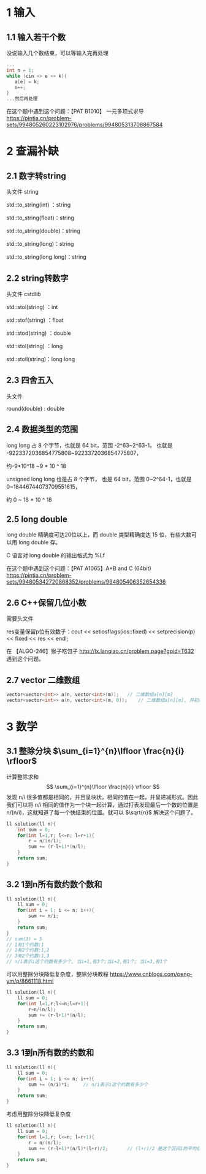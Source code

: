 # 1 输入

## 1.1 输入若干个数

没说输入几个数结束，可以等输入完再处理

 ```c++
...
int n = 1;
while (cin >> e >> k){
    a[e] = k;
    n++;
}
...然后再处理
 ```

在这个题中遇到这个问题：【PAT B1010】 一元多项式求导  https://pintia.cn/problem-sets/994805260223102976/problems/994805313708867584  

# 2 查漏补缺

## 2.1 数字转string

头文件 string

std::to_string(int) ：string

std::to_string(float)：string

std::to_string(double)：string

std::to_string(long)：string

std::to_string(long long)：string

## 2.2 string转数字

头文件 cstdlib

std::stoi(string) ：int

std::stof(string) ：float

std::stod(string) ：double

std::stol(string) ：long

std::stoll(string)：long long 

## 2.3 四舍五入

头文件 <cmath>

round(double) : double

## 2.4 数据类型的范围

long long 占 8 个字节，也就是 64 bit，范围 -2^63~2^63-1， 也就是 -9223372036854775808~9223372036854775807，

约-9*10^18 ~9 * 10 ^ 18

unsigned long long 也是占 8 个字节， 也是 64 bit，范围 0~2^64-1，也就是 0~18446744073709551615，

约 0 ~ 18 * 10 ^ 18

## 2.5 long double

long double 精确度可达20位以上，而 double 类型精确度达 15 位，有些大数可以用 long double 存。

C 语言对 long double 的输出格式为  %Lf

在这个题中遇到这个问题：【PAT A1065】A+B and C (64bit)  https://pintia.cn/problem-sets/994805342720868352/problems/994805406352654336

## 2.6 C++保留几位小数

需要头文件 <iomanip>

res变量保留p位有效数子：cout << setiosflags(ios::fixed) << setprecision(p) << fixed << res << endl;

在 【ALGO-246】猴子吃包子 http://lx.lanqiao.cn/problem.page?gpid=T632  遇到这个问题。

## 2.7 vector 二维数组

```C++
vector<vector<int>> a(n, vector<int>(m));	// 二维数组a[n][m]
vector<vector<int>> a(n, vector<int>(m, 0));	// 二维数组a[n][m], 并初始化为0
```

# 3 数学

## 3.1 整除分块 $\sum_{i=1}^{n}\lfloor \frac{n}{i} \rfloor$

计算整除求和
$$
\sum_{i=1}^{n}\lfloor \frac{n}{i} \rfloor
$$
发现 n/i 很多值都是相同的，并且呈块状，相同的值在一起，并呈递减形式。因此我们可以将 n/i 相同的值作为一个块一起计算，通过打表发现最后一个数的位置是 n/(n/i)，这就知道了每一个快结束的位置。就可以 $\sqrt{n}$ 解决这个问题了。

```c++
ll solution(ll n){
    int sum = 0;
    for(int l=1,r; l<=n; l=r+1){
        r = n/(n/l);
        sum += (r-l+1)*(n/l);
    }
    return sum;
}
```


## 3.2 1到n所有数约数个数和

```c++
ll solution(ll n){
    ll sum = 0;
    for(int i = 1; i <= n; i++){
        sum += n/i;
    }
    return sum;
}
// sum(3) = 5
// 1有1个约数:1
// 2有2个约数:1,2
// 3有2个约数:1,3
// n/i表示i这个约数有多少个, 当i=1,有3个;当i=2,有1个; 当i=3,有1个
```

可以用整除分块降低复杂度，整除分块教程 https://www.cnblogs.com/peng-ym/p/8661118.html

```c++
ll solution(ll n){
    ll sum = 0;
    for(int l=1,r;l<=n;l=r+1){
        r=n/(n/l);
        sum += (r-l+1)*(n/l);
    }
    return sum;
}
```

## 3.3 1到n所有数的约数和 

```c++
ll solution(ll n){
    ll sum = 0;
    for(int i = 1; i <= n; i++){
        sum += (n/i)*i;		// n/i表示i这个约数有多少个
    }
    return sum;
}
```

考虑用整除分块降低复杂度

```c++
ll solution(ll n){
    ll sum = 0;
    for(int l=1,r; l<=n; l=r+1){
        r = n/(n/l);
        sum += (r-l+1)*(n/l)*(l+r)/2;		// (l+r)/2 是这个区间i的平均值
    }
    return sum;
}
```

